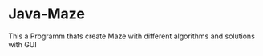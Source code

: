 # Java-Maze
This  a Programm thats create Maze with different algorithms and solutions with GUI






